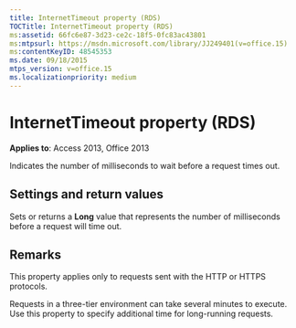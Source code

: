 ```yaml
---
title: InternetTimeout property (RDS)
TOCTitle: InternetTimeout property (RDS)
ms:assetid: 66fc6e87-3d23-ce2c-18f5-0fc83ac43801
ms:mtpsurl: https://msdn.microsoft.com/library/JJ249401(v=office.15)
ms:contentKeyID: 48545353
ms.date: 09/18/2015
mtps_version: v=office.15
ms.localizationpriority: medium
---
```


# InternetTimeout property (RDS)


**Applies to**: Access 2013, Office 2013

Indicates the number of milliseconds to wait before a request times out.

## Settings and return values

Sets or returns a **Long** value that represents the number of milliseconds before a request will time out.

## Remarks

This property applies only to requests sent with the HTTP or HTTPS protocols.

Requests in a three-tier environment can take several minutes to execute. Use this property to specify additional time for long-running requests.

